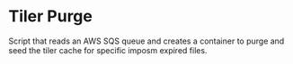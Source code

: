 # Tiler Purge

Script that reads an AWS SQS queue and creates a container to purge and seed the tiler cache for specific imposm expired files.
